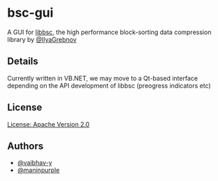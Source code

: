 # bsc-gui
A GUI for [libbsc](http://libbsc.com), the high performance block-sorting data compression library by [@IlyaGrebnov](https://github.com/IlyaGrebnov)

## Details
Currently written in VB.NET, we may move to a Qt-based interface depending on the API development of libbsc (preogress indicators etc)

## License
[License: Apache Version 2.0](https://github.com/vaibhav-y/bsc-gui/LICENSE)


## Authors

+ [@vaibhav-y](https://github.com/vaibhav-y)
+ [@maninpurple](https://github.com/maninpurple)